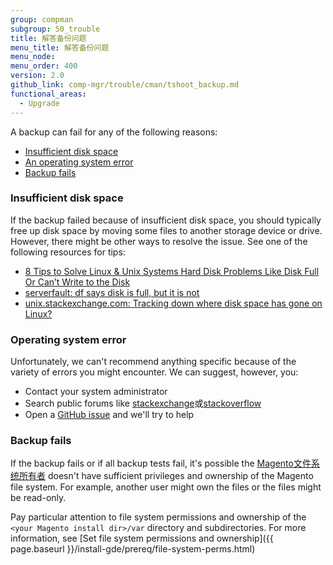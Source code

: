 ```yaml
---
group: compman
subgroup: 50_trouble
title: 解答备份问题
menu_title: 解答备份问题
menu_node:
menu_order: 400
version: 2.0
github_link: comp-mgr/trouble/cman/tshoot_backup.md
functional_areas:
  - Upgrade
---
```


A backup can fail for any of the following reasons:

*	<a href="#trouble-backup-space">Insufficient disk space</a>
*	<a href="#trouble-backup-os">An operating system error</a>
*	<a href="#trouble-backup-all">Backup fails</a>

<h3 id="trouble-backup-space">Insufficient disk space</h3>
If the backup failed because of insufficient disk space, you should typically free up disk space by moving some files to another storage device or drive. However, there might be other ways to resolve the issue. See one of the following resources for tips:

*	<a href="http://www.cyberciti.biz/datacenter/linux-unix-bsd-osx-cannot-write-to-hard-disk" target="_blank">8 Tips to Solve Linux & Unix Systems Hard Disk Problems Like Disk Full Or Can’t Write to the Disk</a>
*	<a href="http://serverfault.com/questions/315181/df-says-disk-is-full-but-it-is-not" target="_blank">serverfault: df says disk is full, but it is not</a>
*	<a href="http://unix.stackexchange.com/questions/125429/tracking-down-where-disk-space-has-gone-on-linux" target="_blank">unix.stackexchange.com: Tracking down where disk space has gone on Linux? </a>

<h3 id="trouble-backup-os">Operating system error</h3>
Unfortunately, we can't recommend anything specific because of the variety of errors you might encounter. We can suggest, however, you:

*	Contact your system administrator
*	Search public forums like <a href="http://unix.stackexchange.com" target="_blank">stackexchange</a>或<a href="http://stackoverflow.com" target="_blank">stackoverflow</a>
*	Open a <a href="https://github.com/magento/magento2/issues" target="_blank">GitHub issue</a> and we'll try to help

<h3 id="trouble-backup-all">Backup fails</h3>
If the backup fails or if all backup tests fail, it's possible the <a href="{{ page.baseurl }}/install-gde/prereq/apache-user.html">Magento文件系统所有者</a> doesn't have sufficient privileges and ownership of the Magento file system. For example, another user might own the files or the files might be read-only.

Pay particular attention to file system permissions and ownership of the `<your Magento install dir>/var` directory and subdirectories. For more information, see [Set file system permissions and ownership]({{ page.baseurl }}/install-gde/prereq/file-system-perms.html)
